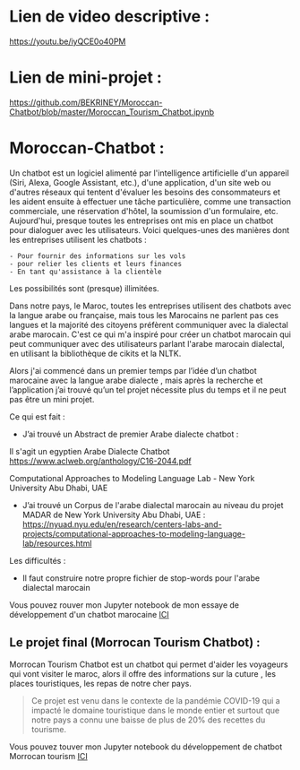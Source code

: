 # Lien de video descriptive :

https://youtu.be/iyQCE0o40PM

# Lien de mini-projet : 

https://github.com/BEKRINEY/Moroccan-Chatbot/blob/master/Moroccan_Tourism_Chatbot.ipynb

# Moroccan-Chatbot :
Un chatbot est un logiciel alimenté par l'intelligence artificielle d'un appareil (Siri, Alexa, Google Assistant, etc.), d'une application, d'un site web ou d'autres réseaux qui tentent d'évaluer les besoins des consommateurs et les aident ensuite à effectuer une tâche particulière, comme une transaction commerciale, une réservation d'hôtel, la soumission d'un formulaire, etc. Aujourd'hui, presque toutes les entreprises ont mis en place un chatbot pour dialoguer avec les utilisateurs. Voici quelques-unes des manières dont les entreprises utilisent les chatbots :

    - Pour fournir des informations sur les vols
    - pour relier les clients et leurs finances
    - En tant qu'assistance à la clientèle

Les possibilités sont (presque) illimitées.

Dans notre pays, le Maroc, toutes les entreprises utilisent des chatbots avec la langue arabe ou française, mais tous les Marocains ne parlent pas ces langues et la majorité des citoyens préfèrent communiquer avec la  dialectal arabe marocain. C'est ce qui m'a inspiré pour créer un chatbot marocain qui peut communiquer avec des utilisateurs parlant l'arabe marocain dialectal, en utilisant la bibliothèque de cikits et la NLTK.


Alors j'ai commencé dans un premier temps par l’idée d’un chatbot marocaine avec la langue arabe dialecte , mais après la recherche et l’application j’ai trouvé qu’un tel projet nécessite plus du temps et il ne peut pas être un mini projet.



Ce qui est fait :
-	J’ai trouvé un Abstract de premier Arabe dialecte chatbot : 

Il s'agit un egyptien Arabe Dialecte Chatbot 
https://www.aclweb.org/anthology/C16-2044.pdf

Computational Approaches to Modeling Language Lab - New York University Abu Dhabi, UAE

-	J’ai trouvé un Corpus de l'arabe dialectal marocain au niveau du projet MADAR de New York University Abu Dhabi, UAE  :
https://nyuad.nyu.edu/en/research/centers-labs-and-projects/computational-approaches-to-modeling-language-lab/resources.html

Les difficultés :

-	Il faut construire notre propre fichier de  stop-words pour l'arabe dialectal marocain

Vous pouvez rouver mon Jupyter notebook de mon essaye de développement d'un chatbot marocaine [ICI](https://github.com/BEKRINEY/Moroccan-Chatbot/blob/master/Moroccan_Chatbot.ipynb)

 
 ## Le projet final (Morrocan Tourism Chatbot) : 

Morrocan Tourism Chatbot est un chatbot qui permet d'aider les voyageurs qui vont visiter le maroc, alors il offre des informations sur la cuture , les places touristiques, les repas de notre cher pays.

  > Ce projet est venu dans le contexte de la pandémie COVID-19 qui a impacté le domaine touristique dans le monde entier et surtout que notre pays a connu une baisse de plus de 20% des recettes du tourisme.

  Vous pouvez touver mon Jupyter notebook du développement de chatbot Morrocan tourism   [ICI](https://github.com/BEKRINEY/Moroccan-Chatbot/blob/master/Moroccan_Tourism_Chatbot.ipynb)
  
